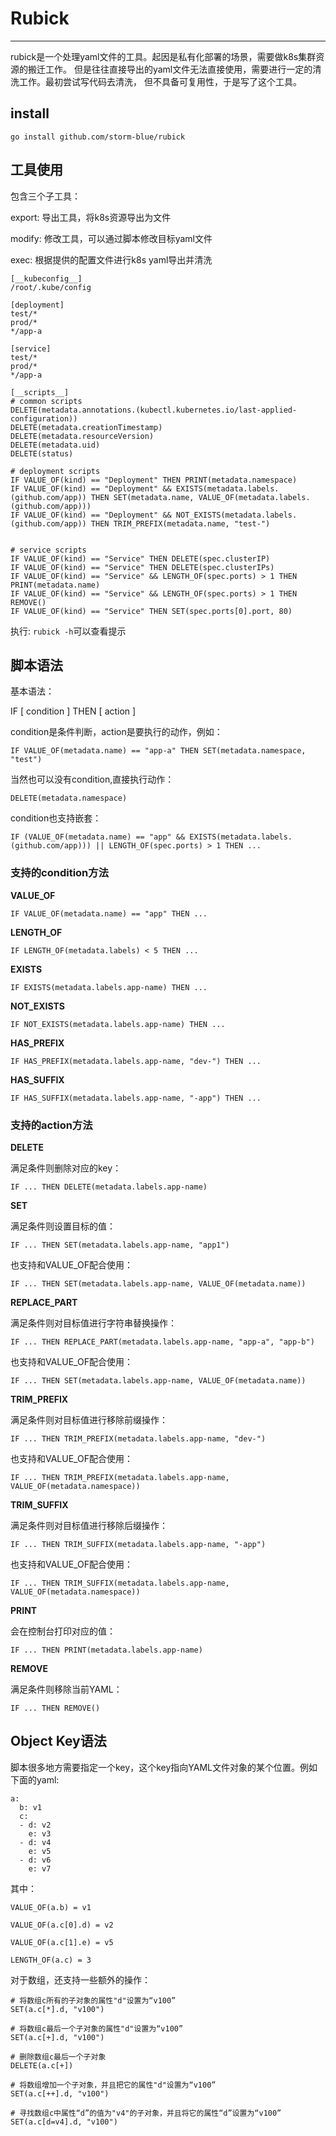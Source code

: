 # Rubick

****
rubick是一个处理yaml文件的工具。起因是私有化部署的场景，需要做k8s集群资源的搬迁工作。
但是往往直接导出的yaml文件无法直接使用，需要进行一定的清洗工作。最初尝试写代码去清洗，
但不具备可复用性，于是写了这个工具。

## install

```aiignore
go install github.com/storm-blue/rubick
```

## 工具使用

包含三个子工具：

export: 导出工具，将k8s资源导出为文件

modify: 修改工具，可以通过脚本修改目标yaml文件

exec: 根据提供的配置文件进行k8s yaml导出并清洗

```
[__kubeconfig__]
/root/.kube/config

[deployment]
test/*
prod/*
*/app-a

[service]
test/*
prod/*
*/app-a

[__scripts__]
# common scripts
DELETE(metadata.annotations.(kubectl.kubernetes.io/last-applied-configuration))
DELETE(metadata.creationTimestamp)
DELETE(metadata.resourceVersion)
DELETE(metadata.uid)
DELETE(status)

# deployment scripts
IF VALUE_OF(kind) == "Deployment" THEN PRINT(metadata.namespace)
IF VALUE_OF(kind) == "Deployment" && EXISTS(metadata.labels.(github.com/app)) THEN SET(metadata.name, VALUE_OF(metadata.labels.(github.com/app)))
IF VALUE_OF(kind) == "Deployment" && NOT_EXISTS(metadata.labels.(github.com/app)) THEN TRIM_PREFIX(metadata.name, "test-")


# service scripts
IF VALUE_OF(kind) == "Service" THEN DELETE(spec.clusterIP)
IF VALUE_OF(kind) == "Service" THEN DELETE(spec.clusterIPs)
IF VALUE_OF(kind) == "Service" && LENGTH_OF(spec.ports) > 1 THEN PRINT(metadata.name)
IF VALUE_OF(kind) == "Service" && LENGTH_OF(spec.ports) > 1 THEN REMOVE()
IF VALUE_OF(kind) == "Service" THEN SET(spec.ports[0].port, 80)
```

执行: ``rubick -h``可以查看提示

## 脚本语法

基本语法：

IF [ condition ] THEN [ action ]

condition是条件判断，action是要执行的动作，例如：

```
IF VALUE_OF(metadata.name) == "app-a" THEN SET(metadata.namespace, "test")
```

当然也可以没有condition,直接执行动作：

```
DELETE(metadata.namespace)
```

condition也支持嵌套：

```
IF (VALUE_OF(metadata.name) == "app" && EXISTS(metadata.labels.(github.com/app))) || LENGTH_OF(spec.ports) > 1 THEN ...
```

### 支持的condition方法

**VALUE_OF**

```
IF VALUE_OF(metadata.name) == "app" THEN ...
```

**LENGTH_OF**

```
IF LENGTH_OF(metadata.labels) < 5 THEN ...
```

**EXISTS**

```
IF EXISTS(metadata.labels.app-name) THEN ...
```

**NOT_EXISTS**

```
IF NOT_EXISTS(metadata.labels.app-name) THEN ...
```

**HAS_PREFIX**

```
IF HAS_PREFIX(metadata.labels.app-name, "dev-") THEN ...
```

**HAS_SUFFIX**

```
IF HAS_SUFFIX(metadata.labels.app-name, "-app") THEN ...
```

### 支持的action方法

**DELETE**

满足条件则删除对应的key：

```
IF ... THEN DELETE(metadata.labels.app-name)
```

**SET**

满足条件则设置目标的值：

```
IF ... THEN SET(metadata.labels.app-name, "app1")
```

也支持和VALUE_OF配合使用：

```
IF ... THEN SET(metadata.labels.app-name, VALUE_OF(metadata.name))
```

**REPLACE_PART**

满足条件则对目标值进行字符串替换操作：

```
IF ... THEN REPLACE_PART(metadata.labels.app-name, "app-a", "app-b")
```

也支持和VALUE_OF配合使用：

```
IF ... THEN SET(metadata.labels.app-name, VALUE_OF(metadata.name))
```

**TRIM_PREFIX**

满足条件则对目标值进行移除前缀操作：

```
IF ... THEN TRIM_PREFIX(metadata.labels.app-name, "dev-")
```

也支持和VALUE_OF配合使用：

```
IF ... THEN TRIM_PREFIX(metadata.labels.app-name, VALUE_OF(metadata.namespace))
```

**TRIM_SUFFIX**

满足条件则对目标值进行移除后缀操作：

```
IF ... THEN TRIM_SUFFIX(metadata.labels.app-name, "-app")
```

也支持和VALUE_OF配合使用：

```
IF ... THEN TRIM_SUFFIX(metadata.labels.app-name, VALUE_OF(metadata.namespace))
```

**PRINT**

会在控制台打印对应的值：

```
IF ... THEN PRINT(metadata.labels.app-name)
```

**REMOVE**

满足条件则移除当前YAML：

```
IF ... THEN REMOVE()
```

## Object Key语法

脚本很多地方需要指定一个key，这个key指向YAML文件对象的某个位置。例如下面的yaml:

```
a:
  b: v1
  c:
  - d: v2
    e: v3
  - d: v4
    e: v5
  - d: v6
    e: v7
```

其中：

```
VALUE_OF(a.b) = v1

VALUE_OF(a.c[0].d) = v2

VALUE_OF(a.c[1].e) = v5

LENGTH_OF(a.c) = 3
```

对于数组，还支持一些额外的操作：

```
# 将数组c所有的子对象的属性"d"设置为“v100”
SET(a.c[*].d, "v100")

# 将数组c最后一个子对象的属性"d"设置为“v100”
SET(a.c[+].d, "v100")

# 删除数组c最后一个子对象
DELETE(a.c[+])

# 将数组增加一个子对象，并且把它的属性"d"设置为“v100”
SET(a.c[++].d, "v100")

# 寻找数组c中属性“d”的值为"v4"的子对象，并且将它的属性“d”设置为“v100”
SET(a.c[d=v4].d, "v100")
```
